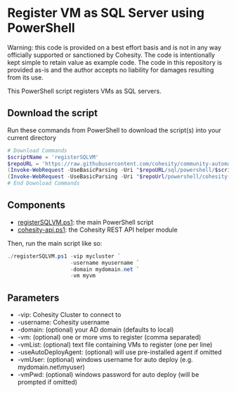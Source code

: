 # Register VM as SQL Server using PowerShell

Warning: this code is provided on a best effort basis and is not in any way officially supported or sanctioned by Cohesity. The code is intentionally kept simple to retain value as example code. The code in this repository is provided as-is and the author accepts no liability for damages resulting from its use.

This PowerShell script registers VMs as SQL servers.

## Download the script

Run these commands from PowerShell to download the script(s) into your current directory

```powershell
# Download Commands
$scriptName = 'registerSQLVM'
$repoURL = 'https://raw.githubusercontent.com/cohesity/community-automation-samples/main'
(Invoke-WebRequest -UseBasicParsing -Uri "$repoURL/sql/powershell/$scriptName/$scriptName.ps1").content | Out-File "$scriptName.ps1"; (Get-Content "$scriptName.ps1") | Set-Content "$scriptName.ps1"
(Invoke-WebRequest -UseBasicParsing -Uri "$repoUrl/powershell/cohesity-api/cohesity-api.ps1").content | Out-File cohesity-api.ps1; (Get-Content cohesity-api.ps1) | Set-Content cohesity-api.ps1
# End Download Commands
```

## Components

* [registerSQLVM.ps1](https://raw.githubusercontent.com/cohesity/community-automation-samples/main/sql/registerSQLVM/registerSQLVM.ps1): the main PowerShell script
* [cohesity-api.ps1](https://raw.githubusercontent.com/cohesity/community-automation-samples/main/powershell/cohesity-api/cohesity-api.ps1): the Cohesity REST API helper module

Then, run the main script like so:

```powershell
./registerSQLVM.ps1 -vip mycluster `
                    -username myusername `
                    -domain mydomain.net `
                    -vm myvm
```

## Parameters

* -vip: Cohesity Cluster to connect to
* -username: Cohesity username
* -domain: (optional) your AD domain (defaults to local)
* -vm: (optional) one or more vms to register (comma separated)
* -vmList: (optional) text file containing VMs to register (one per line)
* -useAutoDeployAgent: (optional) will use pre-installed agent if omitted
* -vmUser: (optional) windows username for auto deploy (e.g. mydomain.net\myuser)
* -vmPwd: (optional) windows password for auto deploy (will be prompted if omitted)
